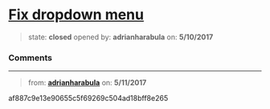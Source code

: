 # [Fix dropdown menu](https://github.com/adrianharabula/condr/issues/70)

> state: **closed** opened by: **adrianharabula** on: **5/10/2017**



### Comments

---
> from: [**adrianharabula**](https://github.com/adrianharabula/condr/issues/70#issuecomment-300902479) on: **5/11/2017**

af887c9e13e90655c5f69269c504ad18bff8e265
